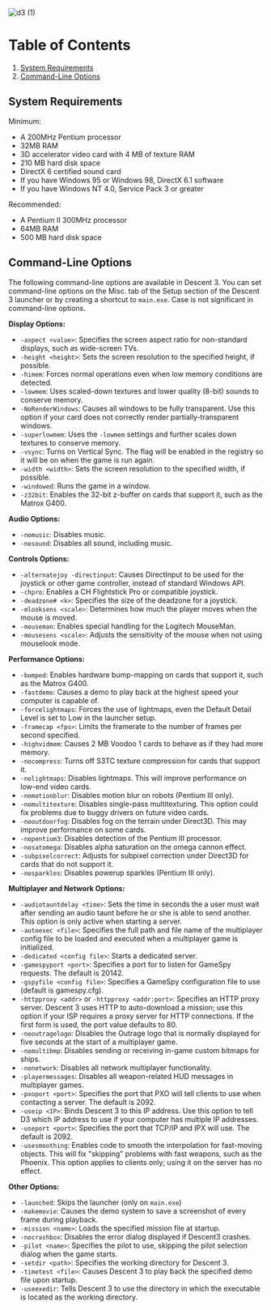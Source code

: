 ![d3 (1)](https://github.com/DescentDevelopers/Descent3/assets/47716344/8fa6bf0e-0ec0-4130-8fad-fa20bbd93a31)

# Table of Contents
1. [System Requirements](https://github.com/DescentDevelopers/Descent3/wiki/Running-Descent-3#system-requirements)
2. [Command-Line Options](https://github.com/DescentDevelopers/Descent3/wiki/Running-Descent-3#command-line-options)

## System Requirements
Minimum:

- A 200MHz Pentium processor
- 32MB RAM
- 3D accelerator video card with 4 MB of texture RAM
- 210 MB hard disk space
- DirectX 6 certified sound card
- If you have Windows 95 or Windows 98, DirectX 6.1 software
- If you have Windows NT 4.0, Service Pack 3 or greater

Recommended:  

- A Pentium II 300MHz processor
- 64MB RAM
- 500 MB hard disk space

## Command-Line Options
The following command-line options are available in Descent 3. You can set command-line options on the Misc. tab of the Setup section of the Descent 3 launcher or by creating a shortcut to `main.exe`. Case is not significant in command-line options.

**Display Options:**
- `-aspect <value>`: Specifies the screen aspect ratio for non-standard displays, such as wide-screen TVs.
- `-height <height>`: Sets the screen resolution to the specified height, if possible.
- `-himem`: Forces normal operations even when low memory conditions are detected.
- `-lowmem`: Uses scaled-down textures and lower quality (8-bit) sounds to conserve memory.
- `-NoRenderWindows`: Causes all windows to be fully transparent. Use this option if your card does not correctly render partially-transparent windows.
- `-superlowmem`: Uses the `-lowmem` settings and further scales down textures to conserve memory.
- `-vsync`: Turns on Vertical Sync. The flag will be enabled in the registry so it will be on when the game is run again.
- `-width <width>`: Sets the screen resolution to the specified width, if possible.
- `-windowed`: Runs the game in a window.
- `-z32bit`: Enables the 32-bit z-buffer on cards that support it, such as the Matrox G400.

**Audio Options:**
- `-nomusic`: Disables music.
- `-nosound`: Disables all sound, including music.

**Controls Options:**
- `-alternatejoy -directinput`: Causes DirectInput to be used for the joystick or other game controller, instead of standard Windows API.
- `-chpro`: Enables a CH Flightstick Pro or compatible joystick.
- `-deadzone# <k>`: Specifies the size of the deadzone for a joystick.
- `-mlooksens <scale>`: Determines how much the player moves when the mouse is moved.
- `-mouseman`: Enables special handling for the Logitech MouseMan.
- `-mousesens <scale>`: Adjusts the sensitivity of the mouse when not using mouselook mode.

**Performance Options:**
- `-bumped`: Enables hardware bump-mapping on cards that support it, such as the Matrox G400.
- `-fastdemo`: Causes a demo to play back at the highest speed your computer is capable of.
- `-forcelightmaps`: Forces the use of lightmaps, even the Default Detail Level is set to Low in the launcher setup.
- `-framecap <fps>`: Limits the framerate to the number of frames per second specified.
- `-highvidmem`: Causes 2 MB Voodoo 1 cards to behave as if they had more memory.
- `-nocompress`: Turns off S3TC texture compression for cards that support it.
- `-nolightmaps`: Disables lightmaps. This will improve performance on low-end video cards.
- `-nomotionblur`: Disables motion blur on robots (Pentium III only).
- `-nomultitexture`: Disables single-pass multitexturing. This option could fix problems due to buggy drivers on future video cards.
- `-nooutdoorfog`: Disables fog on the terrain under Direct3D. This may improve performance on some cards.
- `-nopentium3`: Disables detection of the Pentium III processor.
- `-nosatomega`: Disables alpha saturation on the omega cannon effect.
- `-subpixelcorrect`: Adjusts for subpixel correction under Direct3D for cards that do not support it.
- `-nosparkles`: Disables powerup sparkles (Pentium III only).

**Multiplayer and Network Options:**
- `-audiotauntdelay <time>`: Sets the time in seconds the a user must wait after sending an audio taunt before he or she is able to send another. This option is only active when starting a server.
- `-autoexec <file>`: Specifies the full path and file name of the multiplayer config file to be loaded and executed when a multiplayer game is initialized.
- `-dedicated <config file>`: Starts a dedicated server.
- `-gamespyport <port>`: Specifies a port for to listen for GameSpy requests. The default is 20142.
- `-gspyfile <config file>`: Specifies a GameSpy configuration file to use (default is gamespy.cfg).
- `-httpproxy <addr>` or `-httpproxy <addr:port>`: Specifies an HTTP proxy server. Descent 3 uses HTTP to auto-download a mission; use this option if your ISP requires a proxy server for HTTP connections. If the first form is used, the port value defaults to 80.
- `-nooutragelogo`: Disables the Outrage logo that is normally displayed for five seconds at the start of a multiplayer game.
- `-nomultibmp`: Disables sending or receiving in-game custom bitmaps for ships.
- `-nonetwork`: Disables all network multiplayer functionality.
- `-playermessages`: Disables all weapon-related HUD messages in multiplayer games.
- `-pxoport <port>`: Specifies the port that PXO will tell clients to use when contacting a server. The default is 2092.
- `-useip <IP>`: Binds Descent 3 to this IP address. Use this option to tell D3 which IP address to use if your computer has multiple IP addresses.
- `-useport <port>`: Specifies the port that TCP/IP and IPX will use. The default is 2092.
- `-usesmoothing`: Enables code to smooth the interpolation for fast-moving objects. This will fix "skipping" problems with fast weapons, such as the Phoenix. This option applies to clients only; using it on the server has no effect.

**Other Options:**
- `-launched`: Skips the launcher (only on `main.exe`)
- `-makemovie`: Causes the demo system to save a screenshot of every frame during playback.
- `-mission <name>`: Loads the specified mission file at startup.
- `-nocrashbox`: Disables the error dialog displayed if Descent3 crashes.
- `-pilot <name>`: Specifies the pilot to use, skipping the pilot selection dialog when the game starts.
- `-setdir <path>`: Specifies the working directory for Descent 3.
- `-timetest <file>`: Causes Descent 3 to play back the specified demo file upon startup.
- `-useexedir`: Tells Descent 3 to use the directory in which the executable is located as the working directory.